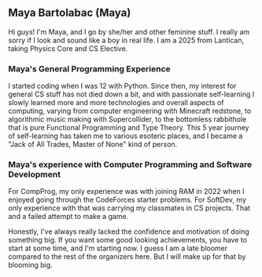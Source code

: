 ## Maya Bartolabac (Maya)

Hi guys! I'm Maya, and I go by she/her and other feminine stuff. I really am sorry if I look and sound like a boy in real life. I am a 2025 from Lantican, taking Physics Core and CS Elective.

### Maya's General Programming Experience

I started coding when I was 12 with Python. Since then, my interest for general CS stuff has not died down a bit, and with passionate self-learning I slowly learned more and more technologies and overall aspects of computing, varying from computer engineering with Minecraft redstone, to algorithmic music making with Supercollider, to the bottomless rabbithole that is pure Functional Programming and Type Theory. This 5 year journey of self-learning has taken me to various esoteric places, and I became a "Jack of All Trades, Master of None" kind of person.

### Maya's experience with Computer Programming and Software Development

For CompProg, my only experience was with joining RAM in 2022 when I enjoyed going through the CodeForces starter problems. For SoftDev, my only experience with that was carrying my classmates in CS projects. That and a failed attempt to make a game.

Honestly, I've always really lacked the confidence and motivation of doing something big. If you want some good looking achievements, you have to start at some time, and I'm starting now. I guess I am a late bloomer compared to the rest of the organizers here. But I will make up for that by blooming big.